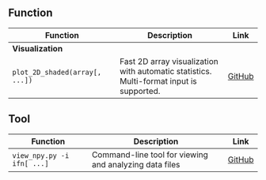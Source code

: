 ## Function

| Function | Description | Link |
|------|--------|------|
| **Visualization** |
| `plot_2D_shaded(array[, ...]) ` | Fast 2D array visualization with automatic statistics.<br>Multi-format input is supported. | [GitHub](https://github.com/YakultSmoothie/PY_No_MoNo/blob/main/plot_2D_shaded.py) |



## Tool
| Function | Description | Link |
|------|--------|------|
| `view_npy.py -i ifn[ ...]` | Command-line tool for viewing and analyzing data files | [GitHub](https://github.com/YakultSmoothie/PY_No_MoNo/blob/main/view_npy.py) |

